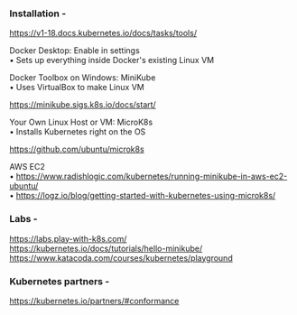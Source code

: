 
### Installation -

  https://v1-18.docs.kubernetes.io/docs/tasks/tools/  

Docker Desktop: Enable in settings   
• Sets up everything inside Docker's existing Linux VM

Docker Toolbox on Windows: MiniKube   
• Uses VirtualBox to make Linux VM  

 https://minikube.sigs.k8s.io/docs/start/ 

Your Own Linux Host or VM: MicroK8s   
• Installs Kubernetes right on the OS
 
  https://github.com/ubuntu/microk8s   


AWS EC2   
• https://www.radishlogic.com/kubernetes/running-minikube-in-aws-ec2-ubuntu/   
• https://logz.io/blog/getting-started-with-kubernetes-using-microk8s/

  

### Labs -
https://labs.play-with-k8s.com/   
https://kubernetes.io/docs/tutorials/hello-minikube/   
https://www.katacoda.com/courses/kubernetes/playground   


### Kubernetes partners -   

https://kubernetes.io/partners/#conformance  
